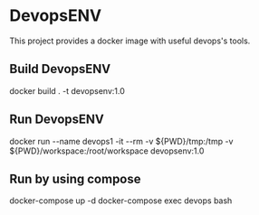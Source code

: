 # DevopsENV
This project provides a docker image with useful devops's tools.

## Build DevopsENV
docker build . -t devopsenv:1.0

## Run DevopsENV
docker run --name devops1 -it --rm -v ${PWD}/tmp:/tmp -v ${PWD}/workspace:/root/workspace devopsenv:1.0

## Run by using compose
docker-compose up -d
docker-compose exec devops bash